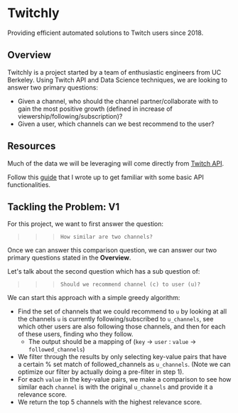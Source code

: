 # Twitchly
Providing efficient automated solutions to Twitch users since 2018.
## Overview
Twitchly is a project started by a team of enthusiastic engineers from UC Berkeley.
Using Twitch API and Data Science techniques, we are looking to answer two primary questions:
- Given a channel, who should the channel partner/collaborate with to gain the most positive growth (defined in increase of viewership/following/subscription)?
- Given a user, which channels can we best recommend to the user?
## Resources
Much of the data we will be leveraging will come directly from [Twitch API](https://dev.twitch.tv/docs/api/reference/).

Follow this [guide](TwitchlyBasicDemo.ipynb) that I wrote up to get familiar with some basic API functionalities.

## Tackling the Problem: V1
For this project, we want to first answer the question:
>>> ```How similar are two channels?```

Once we can answer this comparison question, we can answer our two primary questions stated in the **Overview**.

Let's talk about the second question which has a sub question of:
>>> ``` Should we recommend channel (c) to user (u)? ```

We can start this approach with a simple greedy algorithm:
- Find the set of channels that we could recommend to `u` by looking at all the channels `u` is currently following/subscribed to `u_channels`, see which other users are also following those channels, and then for each of these users, finding who they follow.
  - The output should be a mapping of (`key` -> `user` : `value` -> `followed_channels`)
- We filter through the results by only selecting key-value pairs that have a certain % set match of followed_channels as `u_channels`. (Note we can optimize our filter by actually doing a pre-filter in step 1).
- For each `value` in the key-value pairs, we make a comparison to see how similar each `channel` is with the original `u_channels` and provide it a relevance score.
- We return the top 5 channels with the highest relevance score.
